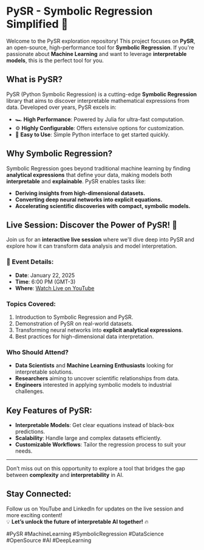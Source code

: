 # PySR - Symbolic Regression Simplified 🚀

Welcome to the PySR exploration repository! This project focuses on **PySR**, an open-source, high-performance tool for **Symbolic Regression**. If you're passionate about **Machine Learning** and want to leverage **interpretable models**, this is the perfect tool for you.

## What is PySR?

PySR (Python Symbolic Regression) is a cutting-edge **Symbolic Regression** library that aims to discover interpretable mathematical expressions from data. Developed over years, PySR excels in:

- 🏎️ **High Performance**: Powered by Julia for ultra-fast computation.
- ⚙️ **Highly Configurable**: Offers extensive options for customization.
- 🤝 **Easy to Use**: Simple Python interface to get started quickly.

## Why Symbolic Regression?

Symbolic Regression goes beyond traditional machine learning by finding **analytical expressions** that define your data, making models both **interpretable** and **explainable**. PySR enables tasks like:

- **Deriving insights from high-dimensional datasets.**
- **Converting deep neural networks into explicit equations.**
- **Accelerating scientific discoveries with compact, symbolic models.**

## Live Session: Discover the Power of PySR! 🎥

Join us for an **interactive live session** where we'll dive deep into PySR and explore how it can transform data analysis and model interpretation.

### 📅 Event Details:
- **Date**: January 22, 2025
- **Time**: 6:00 PM (GMT-3)
- **Where**: [Watch Live on YouTube](https://youtube.com/live/aTKbIjpNVME?feature=share)

### Topics Covered:
1. Introduction to Symbolic Regression and PySR.
2. Demonstration of PySR on real-world datasets.
3. Transforming neural networks into **explicit analytical expressions**.
4. Best practices for high-dimensional data interpretation.

### Who Should Attend?
- **Data Scientists** and **Machine Learning Enthusiasts** looking for interpretable solutions.
- **Researchers** aiming to uncover scientific relationships from data.
- **Engineers** interested in applying symbolic models to industrial challenges.

## Key Features of PySR:
- **Interpretable Models**: Get clear equations instead of black-box predictions.
- **Scalability**: Handle large and complex datasets efficiently.
- **Customizable Workflows**: Tailor the regression process to suit your needs.

---

Don’t miss out on this opportunity to explore a tool that bridges the gap between **complexity** and **interpretability** in AI.

## Stay Connected:
Follow us on YouTube and LinkedIn for updates on the live session and more exciting content!  
💡 **Let’s unlock the future of interpretable AI together!** 🔥

#PySR #MachineLearning #SymbolicRegression #DataScience #OpenSource #AI #DeepLearning
